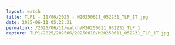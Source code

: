 ```yaml
---
layout: watch
title: TLP1 - 11/06/2025 - M20250611_052231_TLP_1T.jpg
date: 2025-06-11 05:22:31
permalink: /2025/06/11/watch/M20250611_052231_TLP_1
capture: TLP1/2025/202506/20250610/M20250611_052231_TLP_1T.jpg
---
```

